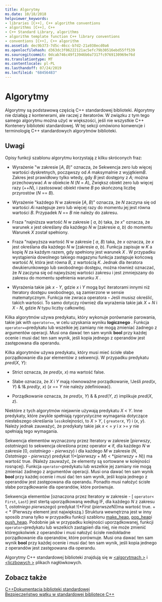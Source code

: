 ```yaml
---
title: Algorytmy
ms.date: 10/18/2018
helpviewer_keywords:
- libraries [C++], C++ algorithm conventions
- algorithms [C++], C++
- C++ Standard Library, algorithms
- algorithm template function C++ library conventions
- conventions [C++], C++ algorithm
ms.assetid: dec9b373-7d5c-46cc-b7d2-21a938ecd0a6
ms.openlocfilehash: d363dc3f06222121ac5efc79b30516ebd55ff539
ms.sourcegitcommit: 0dcab746c49f13946b0a7317fc9769130969e76d
ms.translationtype: MT
ms.contentlocale: pl-PL
ms.lasthandoff: 07/24/2019
ms.locfileid: "68456483"
---
```

# <a name="algorithms"></a>Algorytmy

Algorytmy są podstawową częścią C++ standardowej biblioteki. Algorytmy nie działają z kontenerami, ale raczej z iteratorów. W związku z tym tego samego algorytmu można użyć w większości, jeśli nie wszystkie C++ Kontenery biblioteki standardowej. W tej sekcji omówiono konwencje i terminologię C++ standardowych algorytmów biblioteki.

## <a name="remarks"></a>Uwagi

Opisy funkcji szablonu algorytmu korzystają z kilku skróconych fraz:

- Wyrażenie "w zakresie \[*A*, *B*)" oznacza, że Sekwencja zero lub więcej wartości dyskretnych, począwszy od *A* maksymalnie z wyjątkiem*B*. Zakres jest prawidłowy tylko wtedy, gdy *B* jest dostępny z *A;* można przechowywać *A* w obiekcie *N* (*N*  =  *A*), Zwiększ obiekt zero lub więcej razy (++*N*), i zastosować obiekt równe *B* po skończoną liczbę przyrostów (*N*  ==  *B*).

- Wyrażenie "każdego *N* w zakresie \[*A*, *B*)" oznacza, że *N* zaczyna się od wartości *A*i następuje zero lub więcej razy do momentu jej jest równa wartości *B*. Przypadek *N* == *B* nie należy do zakresu.

- Fraza "najniższa wartość *N* w zakresie \[ *a*, *b*) taka, że *x*" oznacza, że warunek *x* jest określany dla każdego *N* w \[zakresie *a*, *b*) do momentu Warunek *X* został spełniony.

- Fraza "najwyższa wartość *N* w zakresie \[ *a*, *B*) taka, że *x* oznacza, że *x* jest określana dla każdego *N* w \[zakresie *a*, *b*). Funkcja zapisuje w *K* a kopię *N* za każdym razem, gdy spełniony jest warunek *X* . W przypadku wystąpienia dowolnego takiego magazynu funkcja zastępuje końcową wartość *N*, która jest równa *B*, z wartością *K*. Jednak dla iteratora dwukierunkowego lub swobodnego dostępu, można również oznaczać, że *N* zaczyna się od najwyższej wartości zakresu i jest zmniejszany do zakresu do momentu spełnienia warunku *X* .

- Wyrażenia takie jak *x* - *Y*, gdzie *x* i *Y* mogą być iteratorami innymi niż Iteratory dostępu swobodnego, są zamierzone w sensie matematycznym. Funkcja nie zwraca operatora **-** Jeśli musisz określić, takich wartości. To samo dotyczy również dla wyrażenia takie jak *X* + *N* i *X* - *N*, gdzie *N* typu liczby całkowitej.

Kilka algorytmów używa predykatu, który wykonuje porównanie parowania, takie jak with `operator==`, w celu uzyskania wyniku **logicznego** . Funkcja `operator==`predykatu lub wszelkie jej zamiany nie mogą zmieniać żadnego z argumentów operacji. Musi ona dawać ten sam wynik **bool** przy każdej ocenie i musi dać ten sam wynik, jeśli kopia jednego z operandów jest zastępowana dla operandu.

Kilka algorytmów używa predykatu, który musi mieć ścisłe słabe porządkowanie dla par elementów z sekwencji. W przypadku predykatu *pred*(*X*, *Y*):

- Strict oznacza, że *pred*(*x*, *x*) ma wartość false.

- Słabe oznacza, że *X* i *Y* mają równoważne porządkowanie, \!Jeśli *pred*(*x*, *Y*) & \!& *pred*(*y*, *x*) (*x* == *Y* nie należy zdefiniować).

- Porządkowanie oznacza, że *pred*(*x*, *Y*) & & *pred*(*Y*, *z*) implikuje *pred*(*X*, *z*).

Niektóre z tych algorytmów niejawnie używają predykatu *X* \< *Y*. Inne predykaty, które zwykle spełniają rygorystyczne wymagania dotyczące niesłabszego określania `less`kolejności, to *X* > *Y*, ( `greater`*x*, *Y*) i (*x*, *y*). Należy jednak zauważyć, że predykaty takie jak *x* \< =  *y* i *x* >= *y* nie spełniają tego wymagania.

Sekwencja elementów wyznaczony przez Iteratory w zakresie \[*pierwszy*, *ostatniego*) to sekwencja określona przez operator **<** if, dla każdego *N* w zakresie \[0, *ostatniego* - *pierwszy*) i dla każdego *M* w zakresie (*N*, *Ostatniego* - *pierwszy*) predykat \!(\*(*pierwszy* + *M*) < \*(*pierwszy* + *N*)) ma wartość true. (Należy zauważyć, że elementy są sortowane w kolejności rosnącej). Funkcja `operator<`predykatu lub wszelkie jej zamiany nie mogą zmieniać żadnego z argumentów operacji. Musi ona dawać ten sam wynik **bool** przy każdej ocenie i musi dać ten sam wynik, jeśli kopia jednego z operandów jest zastępowana dla operandu. Ponadto musi nałożyć ścisłe słabe porządkowanie dla operandów, które porównuje.

Sekwencja elementów \[oznaczona przez Iteratory w zakresie -  \[ `operator<` `First`, `Last`) jest stertą uporządkowaną według IF, dla każdego *N* z zakresu 1, *ostatniego* *pierwszego*) predykat \!(\*_First_ *(pierwsze*N))ma wartość true. +  < \* (Pierwszy element jest największą.) Struktura wewnętrzna jest w inny sposób znana tylko w przypadku funkcji szablonu [make_heap](../standard-library/algorithm-functions.md#make_heap), [pop_heap](../standard-library/algorithm-functions.md#pop_heap)i [push_heap](../standard-library/algorithm-functions.md#push_heap). Podobnie jak w przypadku kolejności uporządkowanej, funkcji `operator<`predykatu lub wszelkich zastąpień dla niej, nie może zmienić któregokolwiek z operandów i musi nałożyć ścisłe niedokładne porządkowanie dla operandów, które porównuje. Musi ona dawać ten sam wynik **bool** przy każdej ocenie i musi dać ten sam wynik, jeśli kopia jednego z operandów jest zastępowana dla operandu.

Algorytmy C++ standardowej biblioteki znajdują się w [ \<algorytmach >](../standard-library/algorithm.md) i [ \<liczbowych >](../standard-library/numeric.md) plikach nagłówkowych.

## <a name="see-also"></a>Zobacz także

[C++Dokumentacja biblioteki standardowej](../standard-library/cpp-standard-library-reference.md)\
[Bezpieczeństwo wątku w standardowej bibliotece C++](../standard-library/thread-safety-in-the-cpp-standard-library.md)
